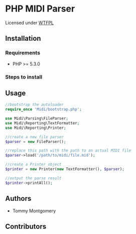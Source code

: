 # PHP MIDI Parser
Licensed under [WTFPL](https://github.com/tmont/midiparser/blob/master/LICENSE)

## Installation
### Requirements
* PHP >= 5.3.0

### Steps to install

## Usage
```php
//bootstrap the autoloader
require_once 'Midi/bootstrap.php';

use Midi\Parsing\FileParser;
use Midi\Reporting\TextFormatter;
use Midi\Reporting\Printer;

//create a new file parser
$parser = new FileParser();

//replace this path with the path to an actual MIDI file
$parser->load('/path/to/midi/file.mid');

//create a Printer object
$printer = new Printer(new TextFormatter(), $parser);

//output the parse result
$printer->printAll();
```

## Authors
* Tommy Montgomery

## Contributors
